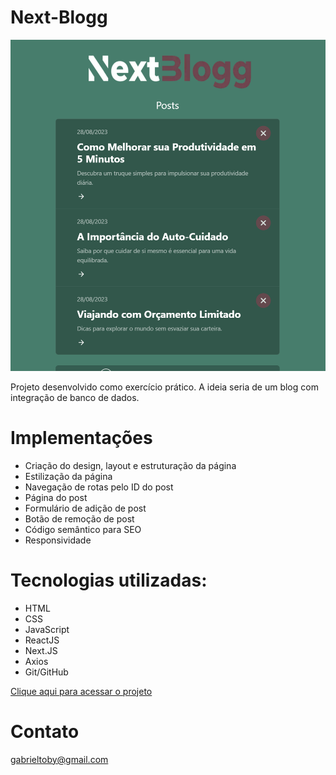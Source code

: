 # Next-Blogg

![preview](./public/preview.PNG)

Projeto desenvolvido como exercício prático. A ideia seria de um blog com integração de banco de dados.

# Implementações
- Criação do design, layout e estruturação da página
- Estilização da página
- Navegação de rotas pelo ID do post
- Página do post
- Formulário de adição de post
- Botão de remoção de post
- Código semântico para SEO
- Responsividade

# Tecnologias utilizadas:
- HTML
- CSS
- JavaScript
- ReactJS
- Next.JS
- Axios
- Git/GitHub

[Clique aqui para acessar o projeto](https://axlbr.github.io/next-blogg/)

# Contato
gabrieltoby@gmail.com
